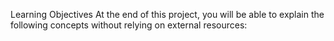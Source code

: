 
Learning Objectives
At the end of this project, you will be able to explain the following concepts without relying on external resources:
